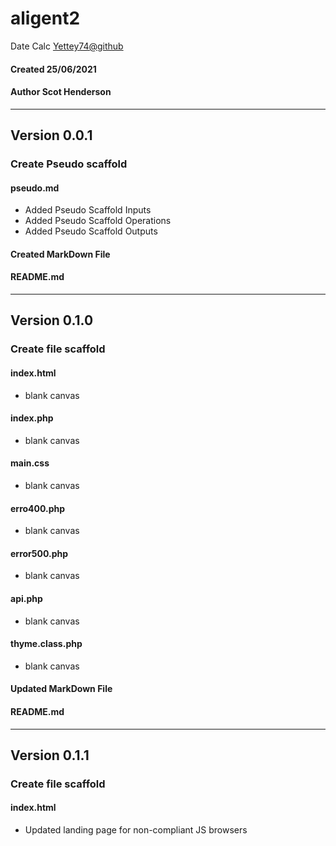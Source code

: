 # aligent2
 Date Calc
[Yettey74@github](https://www.github.com/yettey74/aligent2 "Github Yettey74") 
#### Created 25/06/2021
#### Author Scot Henderson
***

## Version 0.0.1
### Create Pseudo scaffold
#### pseudo.md
* Added Pseudo Scaffold Inputs
* Added Pseudo Scaffold Operations
* Added Pseudo Scaffold Outputs
#### Created MarkDown File
#### README.md
***

## Version 0.1.0
### Create file scaffold
#### index.html
* blank canvas
#### index.php
* blank canvas
#### main.css
* blank canvas
#### erro400.php
* blank canvas
#### error500.php
* blank canvas
#### api.php
* blank canvas
#### thyme.class.php
* blank canvas
#### Updated MarkDown File
#### README.md
***

## Version 0.1.1
### Create file scaffold
#### index.html
* Updated landing page for non-compliant JS browsers

